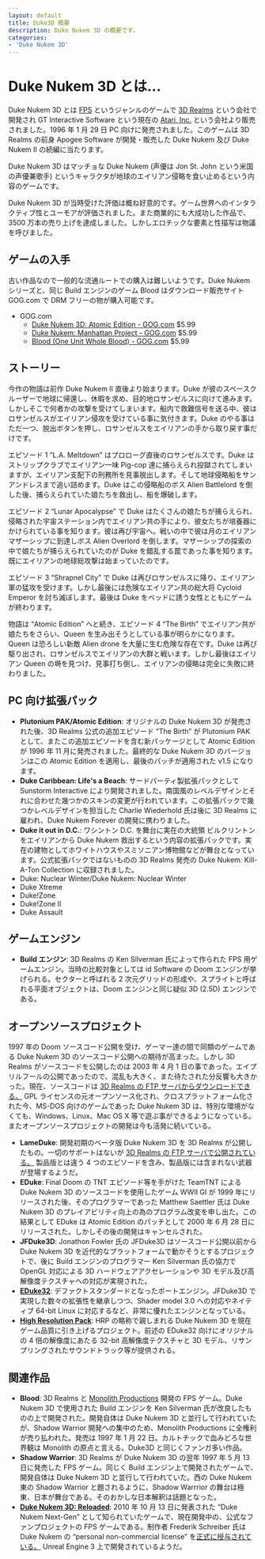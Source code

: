 ```yaml
---
layout: default
title: Duke3D 概要
description: Duke Nukem 3D の概要です。
categories:
- 'Duke Nukem 3D'
---
```


Duke Nukem 3D とは...
=====================

Duke Nukem 3D とは [FPS](http://ja.wikipedia.org/wiki/%E3%83%95%E3%82%A1%E3%83%BC%E3%82%B9%E3%83%88%E3%83%91%E3%83%BC%E3%82%BD%E3%83%B3%E3%83%BB%E3%82%B7%E3%83%A5%E3%83%BC%E3%83%86%E3%82%A3%E3%83%B3%E3%82%B0%E3%82%B2%E3%83%BC%E3%83%A0) というジャンルのゲームで [3D Realms](http://www.3drealms.com/) という会社で開発され GT Interactive Software という現在の [Atari, Inc.](http://www.atari.com/store) という会社より販売されました。1996 年 1 月 29 日 PC 向けに発売されました。このゲームは 3D Realms の前身 Apogee Software が開発・販売した Duke Nukem 及び Duke Nukem II の続編に当たります。

Duke Nukem 3D はマッチョな Duke Nukem (声優は Jon St. John という米国の声優兼歌手) というキャラクタが地球のエイリアン侵略を食い止めるという内容のゲームです。

Duke Nukem 3D が当時受けた評価は概ね好意的です。ゲーム世界へのインタラクティブ性とユーモアが評価されました。また商業的にも大成功した作品で、3500 万本の売り上げを達成しました。しかしエロチックな要素と性描写は物議を呼びました。

ゲームの入手
------------

古い作品なので一般的な流通ルートでの購入は難しいようです。Duke Nukem シリーズと、同じ Build エンジンのゲーム Blood はダウンロード販売サイト GOG.com で DRM フリーの物が購入可能です。

* GOG.com
    * [Duke Nukem 3D: Atomic Edition - GOG.com](http://www.gog.com/en/gamecard/duke_nukem_3d_atomic_edition) $5.99
    * [Duke Nukem: Manhattan Project - GOG.com](http://www.gog.com/en/gamecard/duke_nukem_manhattan_project) $5.99
    * [Blood (One Unit Whole Blood) - GOG.com](http://www.gog.com/en/gamecard/one_unit_whole_blood) $5.99

ストーリー
----------

今作の物語は前作 Duke Nukem II 直後より始まります。Duke が彼のスペースクルーザーで地球に帰還し、休暇を求め、目的地ロサンゼルスに向けて進みます。しかしそこで何者かの攻撃を受けてしまいます。船内で救難信号を送る中、彼はロサンゼルスがエイリアン侵攻を受けている事に気付きます。Duke のやる事はただ一つ、脱出ボタンを押し、ロサンゼルスをエイリアンの手から取り戻す事だけです。

エピソード 1 &ldquo;L.A. Meltdown&rdquo; はプロローグ直後のロサンゼルスです。Duke はストリップクラブでエイリアン一味 Pig-cop 達に捕らえられ投獄されてしまいますが、エイリアン支配下の刑務所を見事脱出します。そして地球侵略船をサンアンドレスまで追い詰めます。Duke はこの侵略船のボス Alien Battlelord を倒した後、捕らえられていた娘たちを救出し、船を爆破します。

エピソード 2 &ldquo;Lunar Apocalypse&rdquo; で Duke はたくさんの娘たちが捕らえられ、侵略された宇宙ステーション内でエイリアン共の手により、彼女たちが培養器にかけられている事を知ります。彼は再び宇宙へ。戦いの中で彼は月のエイリアンマザーシップに到達しボス Alien Overlord を倒します。マザーシップの探索の中で娘たちが捕らえられていたのが Duke を錯乱する罠であった事を知ります。既にエイリアンの地球総攻撃は始まっていたのです。

エピソード 3 &ldquo;Shrapnel City&rdquo; で Duke は再びロサンゼルスに降り、エイリアン軍の猛攻を受けます。しかし最後には危険なエイリアン共の総大将 Cycloid Emperor を討ち滅ぼします。最後は Duke をベッドに誘う女性とともにゲームが終わります。

物語は &ldquo;Atomic Edition&rdquo; へと続き、エピソード 4 &ldquo;The Birth&rdquo; でエイリアン共が娘たちをさらい、Queen を生み出そうとしている事が明らかになります。Queen は恐ろしい新敵 Alien drone を大量に生む危険な存在です。Duke は再び駆り出され、ロサンゼルスでエイリアンの大群と戦います。しかし最後はエイリアン Queen の塒を見つけ、見事打ち倒し、エイリアンの侵略は完全に失敗に終わりました。

PC 向け拡張パック
-----------------

* **Plutonium PAK/Atomic Edition**: オリジナルの Duke Nukem 3D が発売された後、3D Realms 公式の追加エピソード &ldquo;The Birth&rdquo; が Plutonium PAK として、またこの追加エピソードを含む新パッケージとして Atomic Edition が 1996 年 11 月に発売されました。最終的な Duke Nukem 3D のバージョンはこの Atomic Edition を適用し、最後のパッチが適用された v1.5 になります。
* **Duke Caribbean: Life's a Beach**: サードパーティ製拡張パックとして Sunstorm Interactive により開発されました。南国風のレベルデザインとそれに合わせた幾つかのスキンの変更が行われています。この拡張パックで幾つかレベルデザインを担当した Charlie Wiederhold 氏は後に 3D Realms に雇われ、Duke Nukem Forever の開発に携わりました。
* **Duke it out in D.C.**: ワシントン D.C. を舞台に実在の大統領 ビルクリントンをエイリアンから Duke Nukem 救出するという内容の拡張パックです。実在の建物としてホワイトハウスやスミソニアン博物館などが舞台となっています。公式拡張パックではないものの 3D Realms 発売の Duke Nukem: Kill-A-Ton Collection に収録されました。
* Duke: Nuclear Winter/Duke Nukem: Nuclear Winter
* Duke Xtreme
* Duke!Zone
* Duke!Zone II
* Duke Assault

ゲームエンジン
--------------

* **Build エンジン**: 3D Realms の Ken Silverman 氏によって作られた FPS 用ゲームエンジン。当時の比較対象としては id Software の Doom エンジンが挙げられる。セクターと呼ばれる 2 次元グリッドの形成や、スプライトと呼ばれる平面オブジェクトは、Doom エンジンと同じ疑似 3D (2.5D) エンジンである。

オープンソースプロジェクト
--------------------------

1997 年の Doom ソースコード公開を受け、ゲーマー達の間で同類のゲームである Duke Nukem 3D のソースコード公開への期待が高まった。しかし 3D Realms がソースコードを公開したのは 2003 年 4 月 1 日の事であった。エイプリルフールの公開であったので、混乱も大きく、また待たされた分反響も大きかった。現在、ソースコードは [3D Realms の FTP サーバからダウンロードできる。](ftp://ftp.3drealms.com/source/) GPL ライセンスの元オープンソース化され、クロスプラットフォーム化された今、MS-DOS 向けのゲームであった Duke Nukem 3D は、特別な環境がなくても、Windows、Linux、Mac OS X 等で遊ぶ事ができるようになっている。またオープンソースプロジェクトの開発は今も活発に続いている。

* **LameDuke**: 開発初期のベータ版 Duke Nukem 3D を 3D Realms が公開したもの。一切のサポートはないが [3D Realms の FTP サーバで公開されている。](ftp://ftp.3drealms.com/misc/lameduke.zip) 製品版とは違う 4 つのエピソードを含み、製品版には含まれない武器が登場するようだ。
* **EDuke**: Final Doom の TNT エピソード等を手がけた TeamTNT による Duke Nukem 3D のソースコードを使用したゲーム WWII GI が 1999 年にリリースされた後、そのプログラマーであった Matthew Saettler 氏は Duke Nukem 3D のプレイアビリティ向上の為のプログラム改変を申し出た。この結果として EDuke は Atomic Edition のパッチとして 2000 年 6 月 28 日にリリースされた。しかしその後の開発はキャンセルされた。
* **JFDuke3D**: Jonathon Fowler 氏の JFDuke3D はソースコード公開以前から Duke Nukem 3D を近代的なプラットフォームで動かそうとするプロジェクトで、後に Build エンジンのプログラマー Ken Silverman 氏の協力で OpenGL 対応による 3D ハードウェアアクセレーションや 3D モデル及び高解像度テクスチャへの対応が実現された。
* **[EDuke32](http://www.eduke32.com/)**: デファクトスタンダードとなったポートエンジン。JFDuke3D で実現した数々の拡張性を継承しつつ、Shader model 3.0 への対応やネイティブ 64-bit Linux に対応するなど、非常に優れたエンジンとなっている。
* **[High Resolution Pack](http://hrp.duke4.net/)**: HRP の略称で親しまれる Duke Nukem 3D を現在ゲーム品質に引き上げるプロジェクト。前述の EDuke32 向けにオリジナルの 4 倍の解像度にあたる 32-bit 高解像度テクスチャと 3D モデル、リサンプリングされたサウンドトラック等が提供される。

関連作品
--------

* **Blood**: 3D Realms と [Monolith Productions](http://www.lith.com/) 開発の FPS ゲーム。Duke Nukem 3D で使用された Build エンジンを Ken Silverman 氏が改良したものの上で開発された。開発自体は Duke Nukem 3D と並行して行われていたが、Shadow Warrior 開発への集中のため、Monolith Productions に全権利が売り払われた。発売は 1997 年 1 月 22 日。カルトチックで血みどろな世界観は Monolith の原点と言える。Duke3D と同じくファンガ多い作品。
* **Shadow Warrior**: 3D Realms が Duke Nukem 3D の翌年 1997 年 5 月 13 日に発売した FPS ゲーム。同じく Build エンジン上で開発されたゲームで、開発自体は Duke Nukem 3D と並行して行われていた。西の Duke Nukem 東の Shadow Warrior と題されるように、Shadow Warrrior の舞台は極東、日本が舞台である。そのおかしな日本解釈は話題となった。
* **[Duke Nukem 3D: Reloaded](http://www.dukenukemreloaded.com/)**: 2010 年 10 月 13 日に発表された &ldquo;Duke Nukem Next-Gen&rdquo; として知られていたゲームで、現在開発中の、公式なファンプロジェクトの FPS ゲームである。制作者 Frederik Schreiber 氏は Duke Nukem の &ldquo;personal non-commercial license&rdquo; を[正式に授与されている。](http://gbxforums.gearboxsoftware.com/showthread.php?t=112564) Unreal Engine 3 上で開発されているようだ。

